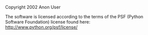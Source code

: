 Copyright 2002 Anon User

The software is licensed according to the terms of the PSF (Python Software Foundation) license found here: http://www.python.org/psf/license/